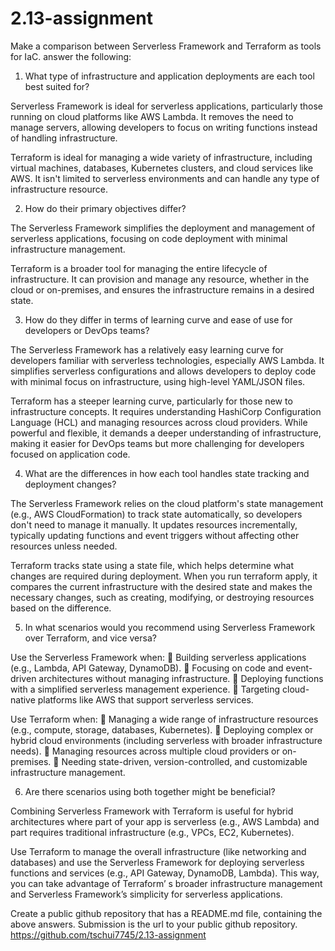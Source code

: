 # 2.13-assignment
Make a comparison between Serverless Framework and Terraform as tools for IaC. answer the following:

1.	What type of infrastructure and application deployments are each tool best suited for?

Serverless Framework is ideal for serverless applications, particularly those running on cloud platforms like AWS Lambda. It removes the need to manage servers, allowing developers to focus on writing functions instead of handling infrastructure.

Terraform is ideal for managing a wide variety of infrastructure, including virtual machines, databases, Kubernetes clusters, and cloud services like AWS. It isn't limited to serverless environments and can handle any type of infrastructure resource.

2.	How do their primary objectives differ?

The Serverless Framework simplifies the deployment and management of serverless applications, focusing on code deployment with minimal infrastructure management.

Terraform is a broader tool for managing the entire lifecycle of infrastructure. It can provision and manage any resource, whether in the cloud or on-premises, and ensures the infrastructure remains in a desired state.

3.	How do they differ in terms of learning curve and ease of use for developers or DevOps teams?

The Serverless Framework has a relatively easy learning curve for developers familiar with serverless technologies, especially AWS Lambda. It simplifies serverless configurations and allows developers to deploy code with minimal focus on infrastructure, using high-level YAML/JSON files.

Terraform has a steeper learning curve, particularly for those new to infrastructure concepts. It requires understanding HashiCorp Configuration Language (HCL) and managing resources across cloud providers. While powerful and flexible, it demands a deeper understanding of infrastructure, making it easier for DevOps teams but more challenging for developers focused on application code.

4.	What are the differences in how each tool handles state tracking and deployment changes?

The Serverless Framework relies on the cloud platform's state management (e.g., AWS CloudFormation) to track state automatically, so developers don't need to manage it manually. It updates resources incrementally, typically updating functions and event triggers without affecting other resources unless needed.

Terraform tracks state using a state file, which helps determine what changes are required during deployment. When you run terraform apply, it compares the current infrastructure with the desired state and makes the necessary changes, such as creating, modifying, or destroying resources based on the difference.

5.	In what scenarios would you recommend using Serverless Framework over Terraform, and vice versa?

Use the Serverless Framework when:
	Building serverless applications (e.g., Lambda, API Gateway, DynamoDB).
	Focusing on code and event-driven architectures without managing infrastructure.
	Deploying functions with a simplified serverless management experience.
	Targeting cloud-native platforms like AWS that support serverless services.

Use Terraform when:
	Managing a wide range of infrastructure resources (e.g., compute, storage, databases, Kubernetes).
	Deploying complex or hybrid cloud environments (including serverless with broader infrastructure needs).
	Managing resources across multiple cloud providers or on-premises.
	Needing state-driven, version-controlled, and customizable infrastructure management.

6.	Are there scenarios using both together might be beneficial?

Combining Serverless Framework with Terraform is useful for hybrid architectures where part of your app is serverless (e.g., AWS Lambda) and part requires traditional infrastructure (e.g., VPCs, EC2, Kubernetes).

Use Terraform to manage the overall infrastructure (like networking and databases) and use the Serverless Framework for deploying serverless functions and services (e.g., API Gateway, DynamoDB, Lambda). This way, you can take advantage of Terraform’ s broader infrastructure management and Serverless Framework’s simplicity for serverless applications.

Create a public github repository that has a README.md file, containing the above answers.
Submission is the url to your public github repository.
https://github.com/tschui7745/2.13-assignment

